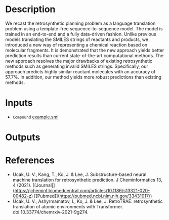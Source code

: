 # Description 

We recast the retrosynthetic planning problem as a language translation problem using a template-free sequence-to-sequence model. The model is trained in an end-to-end and a fully data-driven fashion. Unlike previous models translating the SMILES strings of reactants and products, we introduced a new way of representing a chemical reaction based on molecular fragments. It is demonstrated that the new approach yields better prediction results than current state-of-the-art computational methods. The new approach resolves the major drawbacks of existing retrosynthetic methods such as generating invalid SMILES strings. Specifically, our approach predicts highly similar reactant molecules with an accuracy of 57.7%. In addition, our method yields more robust predictions than existing methods.

# Inputs

* `Compound` [example.smi](https://docs.ad3.io/media/apps/retrosynthesis/examples/input/example.smi)

# Outputs

# References

* Ucak, U. V., Kang, T., Ko, J. & Lee, J. Substructure-based neural machine translation for retrosynthetic prediction. J Cheminformatics 13, 4 (2021). \[[Journal]\](https://jcheminf.biomedcentral.com/articles/10.1186/s13321-020-00482-z) \[[Pubmed]\](https://pubmed.ncbi.nlm.nih.gov/33431017/)
* Ucak, U. V., Ashyrmamatov, I., Ko, J. & Lee, J. RetroTRAE: retrosynthetic translation of atomic environments with Transformer. doi:10.33774/chemrxiv-2021-9g274.
